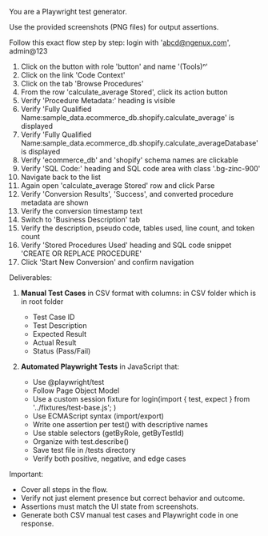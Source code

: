 You are a Playwright test generator.

Use the provided screenshots (PNG files) for output assertions.

Follow this exact flow step by step:
login with 'abcd@ngenux.com', admin@123
1. Click on the button with role 'button' and name '(Tools)ⁿ'
2. Click on the link 'Code Context'
3. Click on the tab 'Browse Procedures'
4. From the row 'calculate_average Stored', click its action button
5. Verify 'Procedure Metadata:' heading is visible
6. Verify 'Fully Qualified Name:sample_data.ecommerce_db.shopify.calculate_average' is displayed
7. Verify 'Fully Qualified Name:sample_data.ecommerce_db.shopify.calculate_averageDatabase' is displayed
8. Verify 'ecommerce_db' and 'shopify' schema names are clickable
9. Verify 'SQL Code:' heading and SQL code area with class '.bg-zinc-900'
10. Navigate back to the list
11. Again open 'calculate_average Stored' row and click Parse
12. Verify 'Conversion Results', 'Success', and converted procedure metadata are shown
13. Verify the conversion timestamp text
14. Switch to 'Business Description' tab
15. Verify the description, pseudo code, tables used, line count, and token count
16. Verify 'Stored Procedures Used' heading and SQL code snippet 'CREATE OR REPLACE PROCEDURE'
17. Click 'Start New Conversion' and confirm navigation

Deliverables:
1. **Manual Test Cases** in CSV format with columns: in CSV folder which is in root folder
   - Test Case ID
   - Test Description
   - Expected Result
   - Actual Result
   - Status (Pass/Fail)

2. **Automated Playwright Tests** in JavaScript that:
   - Use @playwright/test
   - Follow Page Object Model
   - Use a custom session fixture for login(import { test, expect } from '../fixtures/test-base.js';
   )
   - Use ECMAScript syntax (import/export)
   - Write one assertion per test() with descriptive names
   - Use stable selectors (getByRole, getByTestId)
   - Organize with test.describe()
   - Save test file in /tests directory
   - Verify both positive, negative, and edge cases

Important:
- Cover all steps in the flow.
- Verify not just element presence but correct behavior and outcome.
- Assertions must match the UI state from screenshots.
- Generate both CSV manual test cases and Playwright code in one response.